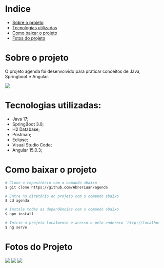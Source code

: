 # Indice
- [Sobre o projeto](#sobre-o-projeto)
- [Tecnologias utilizadas](#tecnologias-utilizadas)
- [Como baixar o projeto](#como-baixar-o-projeto)
- [Fotos do projeto](#fotos-do-projeto)

# Sobre o projeto 
O projeto agenda foi desenvolvido para praticar conceitos de Java, Springboot e Angular.


<img src="https://ik.imagekit.io/uuvdtlvst/git-agenda.gif?ik-sdk-version=javascript-1.4.3&updatedAt=1671139287542">



# Tecnologias utilizadas:
- Java 17;
- SpringBoot 3.0;
- H2 Database;
- Postman;
- Eclipse;
- Visual Studio Code;
- Angular 15.0.3;

# Como baixar o projeto
```bash
# Clone o repositório com o comando abaixo
$ git clone https://github.com/AbnerLuan/agenda

# Entre no diretório do projeto com o comando abaixo
$ cd agenda

# Instale todas as dependências com o comando abaixo
$ npm install

# Inicie o projeto localmente e acesso-o pelo endereco `http://localhost:4200/`.
$ ng serve
```

# Fotos do Projeto
<img src="https://ik.imagekit.io/uuvdtlvst/foto_1.jpg?ik-sdk-version=javascript-1.4.3&updatedAt=1671142595896">

<img src="https://ik.imagekit.io/uuvdtlvst/foto2.jpg?ik-sdk-version=javascript-1.4.3&updatedAt=1671142595943">

<img src="https://ik.imagekit.io/uuvdtlvst/foto3.jpg?ik-sdk-version=javascript-1.4.3&updatedAt=1671142596082">
